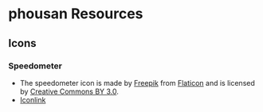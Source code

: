 # phousan Resources

## Icons
### Speedometer
* The speedometer icon is made by [Freepik](http://www.freepik.com) from [Flaticon](https://www.flaticon.com/) and is licensed by [Creative Commons BY 3.0](http://creativecommons.org/licenses/by/3.0/).
* [Iconlink](https://www.flaticon.com/free-icon/speedometer_90485)
